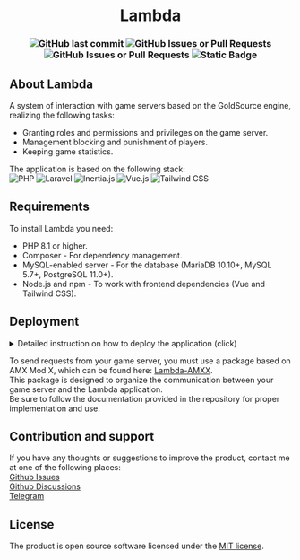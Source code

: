 <h1 align="center">Lambda</h1>

<div align="center">

### ![GitHub last commit](https://img.shields.io/github/last-commit/d3m37r4/lambda-web?style=flat-square) ![GitHub Issues or Pull Requests](https://img.shields.io/github/issues-pr/d3m37r4/lambda-web?style=flat-square) ![GitHub Issues or Pull Requests](https://img.shields.io/github/issues/d3m37r4/lambda-web?style=flat-square) ![Static Badge](https://img.shields.io/badge/any_text-MIT-green?style=flat-square&label=license)

</div>

## About Lambda
A system of interaction with game servers based on the GoldSource engine, realizing the following tasks:

- Granting roles and permissions and privileges on the game server.
- Management blocking and punishment of players.
- Keeping game statistics.

The application is based on the following stack:\
![PHP](https://img.shields.io/badge/PHP-777BB4?style=flat-square&logo=php&logoColor=white)
![Laravel](https://img.shields.io/badge/Laravel-EB5424?style=flat-square&logo=laravel&logoColor=white)
![Inertia.js](https://img.shields.io/badge/Inertia.js-4FC08D?style=flat-square&logo=inertia&logoColor=white)
![Vue.js](https://img.shields.io/badge/Vue.js-4FC08D?style=flat-square&logo=vuedotjs&logoColor=white)
![Tailwind CSS](https://img.shields.io/badge/Tailwind%20CSS-06B6D4?style=flat-square&logo=tailwindcss&logoColor=white)

## Requirements
To install Lambda you need:

* PHP 8.1 or higher.
* Composer - For dependency management.
* MySQL-enabled server - For the database (MariaDB 10.10+, MySQL 5.7+, PostgreSQL 11.0+).
* Node.js and npm - To work with frontend dependencies (Vue and Tailwind CSS).

## Deployment
<details>
<summary>Detailed instruction on how to deploy the application (click)</summary>

1. **Clone the Repository**\
    Clone the project from GitHub:
      ```bash
      git clone https://github.com/d3m37r4/lambda-web.git
      cd lambda-web
      ```
2. **Install Dependencies**\
   Install dependencies using Composer and npm:
      ```bash
    composer install
    npm install
      ```

3. **Configure Environment**\
   Copy the `.env.example` file to `.env`:
      ```bash
    cp .env.example .env
      ```
   Open the `.env` file and configure database connection settings:
    ```
    DB_CONNECTION=mysql
    DB_HOST=127.0.0.1
    DB_PORT=3306
    DB_DATABASE=your_database
    DB_USERNAME=your_username
    DB_PASSWORD=your_password 
    ```

4. **Generate Application Key**\
   Generate the application key:
    ```bash
    php artisan key:generate
    ```

5. **Create Database**\
   Create the database in MySQL or another supported DBMS.


6. **Run Migrations**\
   Run migrations to create tables in the database:
    ```bash
    php artisan migrate
    ```

7. **Start the Server**\
   Start the built-in server:
    ```bash
    php artisan serve
    ```
   Your application should now be accessible at http://localhost:8000.


8. **Additional Settings**\
   Set permissions for the `storage` and `bootstrap/cache` folders:
      ```bash
      chmod -R 775 storage
      chmod -R 775 bootstrap/cache
      ```
</details>

To send requests from your game server, you must use a package based on AMX Mod X, which can be found here: [Lambda-AMXX](https://github.com/d3m37r4/lambda-amxx/).\
This package is designed to organize the communication between your game server and the Lambda application.\
Be sure to follow the documentation provided in the repository for proper implementation and use.

## Contribution and support
If you have any thoughts or suggestions to improve the product, contact me at one of the following places:\
[Github Issues](https://github.com/d3m37r4/lambda-web/issues/)\
[Github Discussions](https://github.com/d3m37r4/lambda-web/discussions/)\
[Telegram](https://t.me/dmitry_isakow)

## License
The product is open source software licensed under the [MIT license](https://opensource.org/licenses/MIT).
